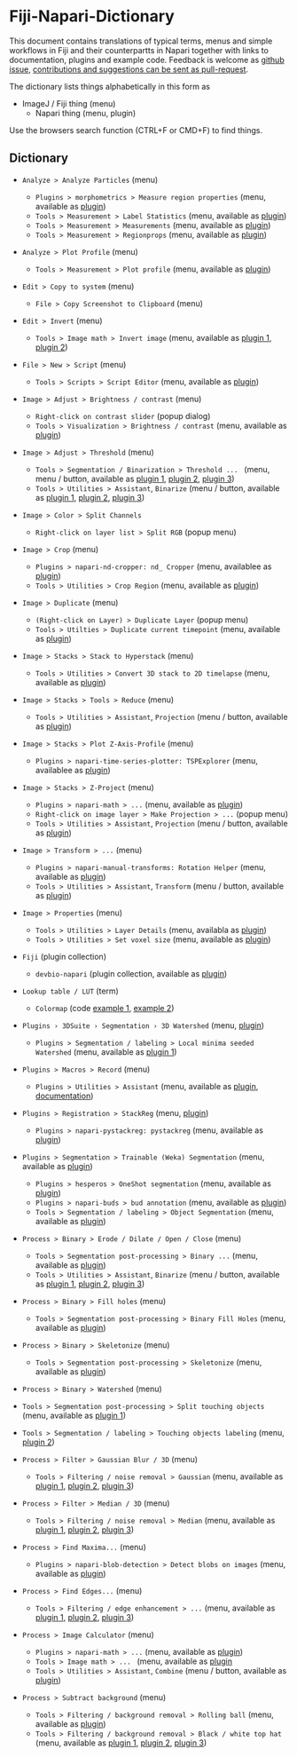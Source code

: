 # Fiji-Napari-Dictionary

This document contains translations of typical terms, menus and simple workflows in Fiji and their counterpartts in Napari together with links to documentation, plugins and example code. Feedback is welcome as [github issue](https://github.com/haesleinhuepf/FIJI-Napari-Dictionary/issues), [contributions and suggestions can be sent as pull-request](https://github.com/haesleinhuepf/FIJI-Napari-Dictionary/pulls).

The dictionary lists things alphabetically in this form as

* ImageJ / Fiji thing (menu)
  * Napari thing (menu, plugin)
  
Use the browsers search function (CTRL+F or CMD+F) to find things.

## Dictionary

* `Analyze > Analyze Particles` (menu)
  * `Plugins > morphometrics > Measure region properties` (menu, available as [plugin](https://www.napari-hub.org/plugins/morphometrics))
  * `Tools > Measurement > Label Statistics` (menu, available as [plugin](https://www.napari-hub.org/plugins/napari-pyclesperanto-assistant))
  * `Tools > Measurement > Measurements` (menu, available as [plugin](https://www.napari-hub.org/plugins/napari-simpleitk-image-processing))
  * `Tools > Measurement > Regionprops` (menu, available as [plugin](https://www.napari-hub.org/plugins/napari-skimage-regionprops))

* `Analyze > Plot Profile` (menu)
  * `Tools > Measurement > Plot profile` (menu, available as [plugin](https://www.napari-hub.org/plugins/napari-plot-profile))

* `Edit > Copy to system` (menu)
  * `File > Copy Screenshot to Clipboard` (menu)
  
* `Edit > Invert` (menu)
  * `Tools > Image math > Invert image` (menu, available as [plugin 1](https://www.napari-hub.org/plugins/napari-segment-blobs-and-things-with-membranes), [plugin 2](https://www.napari-hub.org/plugins/napari-simpleitk-image-processing))
  
* `File > New > Script` (menu)
  * `Tools > Scripts > Script Editor` (menu, available as [plugin](https://www.napari-hub.org/plugins/napari-script-editor))

* `Image > Adjust > Brightness / contrast` (menu)
  * `Right-click on contrast slider` (popup dialog)
  * `Tools > Visualization > Brightness / contrast` (menu, available as [plugin](https://www.napari-hub.org/plugins/napari-brightness-contrast))

* `Image > Adjust > Threshold` (menu)
  * `Tools > Segmentation / Binarization > Threshold ... ` (menu, menu / button, available as [plugin 1](https://www.napari-hub.org/plugins/napari-pyclesperanto-assistant), [plugin 2](https://www.napari-hub.org/plugins/napari-skimage-regionprops), [plugin 3](https://www.napari-hub.org/plugins/napari-simpleitk-image-processing))
  * `Tools > Utilities > Assistant`, `Binarize` (menu / button, available as [plugin 1](https://www.napari-hub.org/plugins/napari-pyclesperanto-assistant), [plugin 2](https://www.napari-hub.org/plugins/napari-skimage-regionprops), [plugin 3](https://www.napari-hub.org/plugins/napari-simpleitk-image-processing))

* `Image > Color > Split Channels`
  * `Right-click on layer list > Split RGB` (popup menu)   

* `Image > Crop` (menu)
  * `Plugins > napari-nd-cropper: nd_ Cropper` (menu, availablee as [plugin](https://www.napari-hub.org/plugins/napari-nd-cropper))
  * `Tools > Utilities > Crop Region` (menu, available as [plugin](https://www.napari-hub.org/plugins/napari-crop))
  
* `Image > Duplicate` (menu)
  * `(Right-click on Layer) > Duplicate Layer` (popup menu)
  * `Tools > Utilties > Duplicate current timepoint` (menu, available as [plugin](https://www.napari-hub.org/plugins/napari-skimage-regionprops))

* `Image > Stacks > Stack to Hyperstack` (menu)
  * `Tools > Utilities > Convert 3D stack to 2D timelapse` (menu, available as [plugin](https://www.napari-hub.org/plugins/napari-time-slicer))

* `Image > Stacks > Tools > Reduce` (menu)
  * `Tools > Utilities > Assistant`, `Projection` (menu / button, available as [plugin](https://www.napari-hub.org/plugins/napari-pyclesperanto-assistant))

* `Image > Stacks > Plot Z-Axis-Profile` (menu)
  *  `Plugins > napari-time-series-plotter: TSPExplorer` (menu, availablee as [plugin](https://www.napari-hub.org/plugins/napari-time-series-plotter))

* `Image > Stacks > Z-Project` (menu)
  * `Plugins > napari-math > ...` (menu, available as [plugin](https://www.napari-hub.org/plugins/napari-math))
  * `Right-click on image layer > Make Projection > ...` (popup menu) 
  * `Tools > Utilities > Assistant`, `Projection` (menu / button, available as [plugin](https://www.napari-hub.org/plugins/napari-pyclesperanto-assistant))

* `Image > Transform > ...` (menu)
  * `Plugins > napari-manual-transforms: Rotation Helper` (menu, available as [plugin](https://www.napari-hub.org/plugins/napari-manual-transforms))
  * `Tools > Utilities > Assistant`, `Transform` (menu / button, available as [plugin](https://www.napari-hub.org/plugins/napari-pyclesperanto-assistant))

* `Image > Properties` (menu)
  * `Tools > Utilities > Layer Details` (menu, availabla as [plugin](https://www.napari-hub.org/plugins/napari-layer-details-display))
  * `Tools > Utilities > Set voxel size` (menu, available as [plugin](https://www.napari-hub.org/plugins/napari-pyclesperanto-assistant))

* `Fiji` (plugin collection)
  * `devbio-napari` (plugin collection, available as [plugin](https://www.napari-hub.org/plugins/devbio-napari))

* `Lookup table / LUT` (term)
  * `Colormap` (code [example 1](https://napari.org/stable/gallery/set_colormaps.html), [example 2](https://alisterburt.github.io/napari-workshops/notebooks/custom_colormaps.html))

* `Plugins › 3DSuite › Segmentation › 3D Watershed` (menu, [plugin](https://imagej.net/plugins/3d-imagej-suite/))
  * `Plugins > Segmentation / labeling > Local minima seeded Watershed` (menu, available as [plugin 1](https://www.napari-hub.org/plugins/napari-segment-blobs-and-things-with-membranes))

* `Plugins > Macros > Record` (menu)
  * `Plugins > Utilities > Assistant` (menu, available as [plugin](https://www.napari-hub.org/plugins/napari-assistant), [documentation](https://github.com/haesleinhuepf/napari-assistant#code-generation))

* `Plugins > Registration > StackReg` (menu, [plugin](http://bigwww.epfl.ch/thevenaz/stackreg/))
  * `Plugins > napari-pystackreg: pystackreg` (menu, available as [plugin](https://www.napari-hub.org/plugins/napari-pystackreg))

* `Plugins > Segmentation > Trainable (Weka) Segmentation` (menu, available as [plugin](https://imagej.net/plugins/tws/))
  * `Plugins > hesperos > OneShot segmentation` (menu, available as [plugin](https://www.napari-hub.org/plugins/hesperos)) 
  * `Plugins > napari-buds > bud annotation` (menu, available as [plugin](https://www.napari-hub.org/plugins/napari-buds))
  * `Tools > Segmentation / labeling > Object Segmentation` (menu, available as [plugin](https://www.napari-hub.org/plugins/napari-accelerated-pixel-and-object-classification))

* `Process > Binary > Erode / Dilate / Open / Close` (menu)
  * `Tools > Segmentation post-processing > Binary ...` (menu, available as [plugin](https://www.napari-hub.org/plugins/napari-cupy-image-processing))
  * `Tools > Utilities > Assistant`, `Binarize` (menu / button, available as [plugin 1](https://www.napari-hub.org/plugins/napari-pyclesperanto-assistant), [plugin 2](https://www.napari-hub.org/plugins/napari-skimage-regionprops), [plugin 3](https://www.napari-hub.org/plugins/napari-simpleitk-image-processing))

* `Process > Binary > Fill holes` (menu)
  * `Tools > Segmentation post-processing > Binary Fill Holes` (menu, available as [plugin](https://www.napari-hub.org/plugins/napari-simpleitk-image-processing))

* `Process > Binary > Skeletonize` (menu)
  * `Tools > Segmentation post-processing > Skeletonize` (menu, available as [plugin](https://www.napari-hub.org/plugins/napari-segment-blobs-and-things-with-membranes))

* `Process > Binary > Watershed` (menu)
 * `Tools > Segmentation post-processing > Split touching objects` (menu, available as [plugin 1](https://www.napari-hub.org/plugins/napari-segment-blobs-and-things-with-membranes))
 * `Tools > Segmentation / labeling > Touching objects labeling` (menu, [plugin 2](https://www.napari-hub.org/plugins/napari-simpleitk-image-processing))

* `Process > Filter > Gaussian Blur / 3D` (menu)
  * `Tools > Filtering / noise removal > Gaussian` (menu, available as [plugin 1](https://www.napari-hub.org/plugins/napari-segment-blobs-and-things-with-membranes), [plugin 2](https://www.napari-hub.org/plugins/napari-simpleitk-image-processing), [plugin 3](https://www.napari-hub.org/plugins/napari-cupy-image-processing))

* `Process > Filter > Median / 3D` (menu)
  * `Tools > Filtering / noise removal > Median` (menu, available as [plugin 1](https://www.napari-hub.org/plugins/napari-segment-blobs-and-things-with-membranes),  [plugin 2](https://www.napari-hub.org/plugins/napari-simpleitk-image-processing), [plugin 3](https://www.napari-hub.org/plugins/napari-cupy-image-processing))

* `Process > Find Maxima...` (menu)
  * `Plugins > napari-blob-detection > Detect blobs on images` (menu, available as [plugin](https://www.napari-hub.org/plugins/napari-blob-detection)) 

* `Process > Find Edges...` (menu)
  * `Tools > Filtering / edge enhancement > ...` (menu, available as [plugin 1](https://www.napari-hub.org/plugins/napari-segment-blobs-and-things-with-membranes), [plugin 2](https://www.napari-hub.org/plugins/napari-simpleitk-image-processing), [plugin 3](https://www.napari-hub.org/plugins/napari-cupy-image-processing))

* `Process > Image Calculator` (menu)
  * `Plugins > napari-math > ...` (menu, available as [plugin](https://www.napari-hub.org/plugins/napari-math)) 
  * `Tools > Image math > ... ` (menu, available as [plugin](https://www.napari-hub.org/plugins/napari-segment-blobs-and-things-with-membranes)  
  * `Tools > Utilities > Assistant`, `Combine` (menu / button, available as [plugin](https://www.napari-hub.org/plugins/napari-pyclesperanto-assistant))

* `Process > Subtract background` (menu)
  * `Tools > Filtering / background removal > Rolling ball` (menu, available as [plugin](https://www.napari-hub.org/plugins/napari-segment-blobs-and-things-with-membranes))
  * `Tools > Filtering / background removal > Black / white top hat` (menu, available as [plugin 1](https://www.napari-hub.org/plugins/napari-segment-blobs-and-things-with-membranes), [plugin 2](https://www.napari-hub.org/plugins/napari-simpleitk-image-processing), [plugin 3](https://www.napari-hub.org/plugins/napari-cupy-image-processing))

